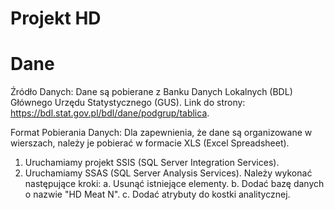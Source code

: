 # Projekt HD

# Dane 

Źródło Danych: Dane są pobierane z Banku Danych Lokalnych (BDL) Głównego Urzędu Statystycznego (GUS). Link do strony: https://bdl.stat.gov.pl/bdl/dane/podgrup/tablica.

Format Pobierania Danych: Dla zapewnienia, że dane są organizowane w wierszach, należy je pobierać w formacie XLS (Excel Spreadsheet).


1. Uruchamiamy projekt SSIS (SQL Server Integration Services).
2. Uruchamiamy SSAS (SQL Server Analysis Services). Należy wykonać następujące kroki:
    a. Usunąć istniejące elementy.
    b. Dodać bazę danych o nazwie "HD Meat N".
    c. Dodać atrybuty do kostki analitycznej.
